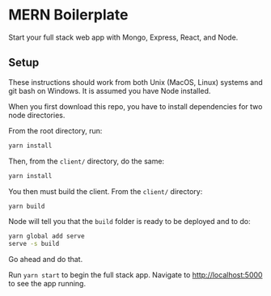 # MERN Boilerplate

Start your full stack web app with Mongo, Express, React, and Node.

## Setup

These instructions should work from both Unix (MacOS, Linux) systems and 
git bash on Windows. It is assumed you have Node installed.

When you first download this repo, you have to install dependencies for two
node directories.

From the root directory, run:

```bash
yarn install
```

Then, from the `client/` directory, do the same:

```bash
yarn install
```

You then must build the client. From the `client/` directory:

```bash
yarn build
```

Node will tell you that the `build` folder is ready to be deployed and to do:

```bash
yarn global add serve
serve -s build
```

Go ahead and do that.

Run `yarn start` to begin the full stack app. Navigate to
[http://localhost:5000](http://localhost:5000) to see the app running.